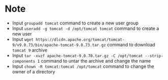 # Note

- Input `groupadd tomcat` command to create a new user group
- Input `useradd -g tomcat -d /opt/tomcat tomcat` command to create a new user
- Input `wget https://dlcdn.apache.org/tomcat/tomcat-9/v9.0.73/bin/apache-tomcat-9.0.73.tar.gz` command to download `tomcat 9` archive
- Input `tar -xvzf apache-tomcat-9.0.70.tar.gz -C /opt/tomcat --strip-components 1` command to untar the archive and change the name
- Input `chown -R tomcat:tomcat /opt/tomcat` command to change the owner of a directory
